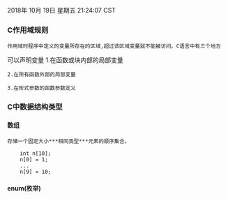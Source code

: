 2018年 10月 19日 星期五 21:24:07 CST

### C作用域规则
	作用域时程序中定义的变量所存在的区域,超过该区域变量就不能被访问。C语言中有三个地方
可以声明变量
	1.在函数或块内部的局部变量

	2.在所有函数外部的局部变量

	3.在形式参数的函数参数定义

### C中数据结构类型

#### 数组
	存储一个固定大小***相同类型***元素的顺序集合。

```
	int n[10];
	n[0] = 1;
	...
	n[9] = 10;
```

#### enum(枚举)

